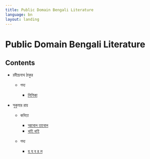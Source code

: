 ```yaml
---
title: Public Domain Bengali Literature
language: bn
layout: landing
---
```



# Public Domain Bengali Literature

## Contents

- রবীন্দ্রনাথ ঠাকুর

	- গদ্য
	
		- [লিপিকা](bnarchive/RabindranathTagore_Prose_Lipika)


- সুকুমার রায়

	- কবিতা
	
		- [আবোল তাবোল](bnarchive/SukumarRay_Poetry_AbolTabol)
		- [খাই খাই](bnarchive/SukumarRay_Poetry_KhaiKhai)


	- গদ্য
	
		- [হ য ব র ল](bnarchive/SukumarRay_Prose_Hajabarala)





